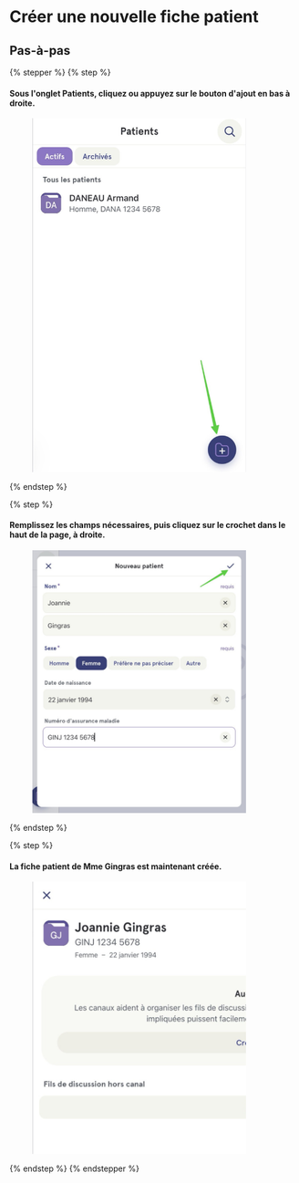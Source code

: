# Créer une nouvelle fiche patient

## Pas-à-pas

{% stepper %}
{% step %}
#### Sous l'onglet Patients, cliquez ou appuyez sur le bouton d'ajout en bas à droite.

<div align="left"><figure><img src="../../.gitbook/assets/Creer une nouvelle fiche patient - Step1.jpeg" alt="" width="375"><figcaption></figcaption></figure></div>
{% endstep %}

{% step %}
#### Remplissez les champs nécessaires, puis cliquez sur le crochet dans le haut de la page, à droite.

<div align="left"><figure><img src="../../.gitbook/assets/Creer une nouvelle fiche patient - Step2.jpeg" alt="" width="375"><figcaption></figcaption></figure></div>
{% endstep %}

{% step %}
#### La fiche patient de Mme Gingras est maintenant créée.

<div align="left"><figure><img src="../../.gitbook/assets/Creer une nouvelle fiche patient - Step3.jpeg" alt="" width="375"><figcaption></figcaption></figure></div>
{% endstep %}
{% endstepper %}
